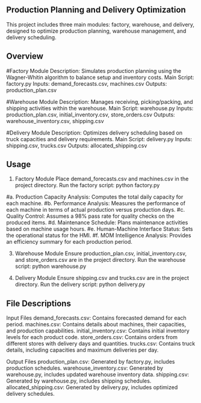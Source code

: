 
## Production Planning and Delivery Optimization
This project includes three main modules: factory, warehouse, and delivery, designed to optimize production planning, warehouse management, and delivery scheduling.
## Overview
#Factory Module
Description: Simulates production planning using the Wagner-Whitin algorithm to balance setup and inventory costs.
Main Script: factory.py
Inputs: demand_forecasts.csv, machines.csv
Outputs: production_plan.csv

#Warehouse Module
Description: Manages receiving, picking/packing, and shipping activities within the warehouse.
Main Script: warehouse.py
Inputs: production_plan.csv, initial_inventory.csv, store_orders.csv
Outputs: warehouse_inventory.csv, shipping.csv

#Delivery Module
Description: Optimizes delivery scheduling based on truck capacities and delivery requirements.
Main Script: delivery.py
Inputs: shipping.csv, trucks.csv
Outputs: allocated_shipping.csv
## Usage
1. Factory Module
Place demand_forecasts.csv and machines.csv in the project directory.
Run the factory script:
python factory.py

#a. Production Capacity Analysis: Computes the total daily capacity for each machine.
#b. Performance Analysis: Measures the performance of each machine in terms of actual production versus production days.
#c. Quality Control: Assumes a 98% pass rate for quality checks on the produced items.
#d. Maintenance Schedule: Plans maintenance activities based on machine usage hours.
#e. Human-Machine Interface Status: Sets the operational status for the HMI.
#f. MOM Intelligence Analysis: Provides an efficiency summary for each production period.

3. Warehouse Module
Ensure production_plan.csv, initial_inventory.csv, and store_orders.csv are in the project directory.
Run the warehouse script:
python warehouse.py

4. Delivery Module
Ensure shipping.csv and trucks.csv are in the project directory.
Run the delivery script:
python delivery.py
## File Descriptions
Input Files
demand_forecasts.csv: Contains forecasted demand for each period.
machines.csv: Contains details about machines, their capacities, and production capabilities.
initial_inventory.csv: Contains initial inventory levels for each product code.
store_orders.csv: Contains orders from different stores with delivery days and quantities.
trucks.csv: Contains truck details, including capacities and maximum deliveries per day.

Output Files
production_plan.csv: Generated by factory.py, includes production schedules.
warehouse_inventory.csv: Generated by warehouse.py, includes updated warehouse inventory data.
shipping.csv: Generated by warehouse.py, includes shipping schedules.
allocated_shipping.csv: Generated by delivery.py, includes optimized delivery schedules.
